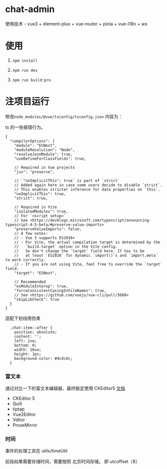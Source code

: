 # chat-admin

使用技术 - vue3 + element-plus + vue-router + pinia + vue-i18n + ws

# 使用

1.  `npm install`

2.  `npm run dev`

3.  `npm run build:pro`

# 注项目运行

修改`node_modules/@vue/tsconfig/tsconfig.json` 内容为：

ts 的一些报错行为。

```
{
  "compilerOptions": {
    "module": "ESNext",
    "moduleResolution": "Node",
    "resolveJsonModule": true,
    "useDefineForClassFields": true,

    // Required in Vue projects
    "jsx": "preserve",

    // `"noImplicitThis": true` is part of `strict`
    // Added again here in case some users decide to disable `strict`.
    // This enables stricter inference for data properties on `this`.
    "noImplicitThis": true,
    "strict": true,

    // Required in Vite
    "isolatedModules": true,
    // For `<script setup>`
    // See <https://devblogs.microsoft.com/typescript/announcing-typescript-4-5-beta/#preserve-value-imports>
    "preserveValueImports": false,
    // A few notes:
    // - Vue 3 supports ES2016+
    // - For Vite, the actual compilation target is determined by the
    //   `build.target` option in the Vite config.
    //   So don't change the `target` field here. It has to be
    //   at least `ES2020` for dynamic `import()`s and `import.meta` to work correctly.
    // - If you are not using Vite, feel free to override the `target` field.
    "target": "ESNext",

    // Recommended
    "esModuleInterop": true,
    "forceConsistentCasingInFileNames": true,
    // See <https://github.com/vuejs/vue-cli/pull/5688>
    "skipLibCheck": true
  }
}
```

适配下划线用伪类

```
  .chat-item::after {
    position: absolute;
    content: '';
    left: 1vw;
    bottom: 0;
    width: 16vw;
    height: 1px;
    background-color: #dcdcdc;
  }
```

### 富文本

通过对比一下的富文本编辑器，最终敲定使用 CKEditor5 [文档](https://ckeditor.com/docs/ckeditor5/latest/features/index.html)

- CKEditor 5
- Quill
- tiptap
- Vue2Editor
- Vditor
- ProseMirror

### 时间

事件的处理工具在 utils/timeUtil

前段如果需要存储时间，需要按照 北京时间存储。 即 utcoffset（8）
